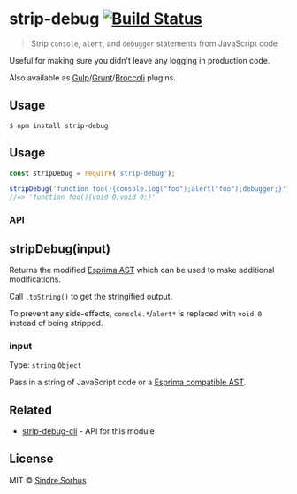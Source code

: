 # strip-debug [![Build Status](https://travis-ci.org/sindresorhus/strip-debug.svg?branch=master)](https://travis-ci.org/sindresorhus/strip-debug)

> Strip `console`, `alert`, and `debugger` statements from JavaScript code

Useful for making sure you didn't leave any logging in production code.

Also available as [Gulp](https://github.com/sindresorhus/gulp-strip-debug)/[Grunt](https://github.com/sindresorhus/grunt-strip-debug)/[Broccoli](https://github.com/sindresorhus/broccoli-strip-debug) plugins.


## Usage

```
$ npm install strip-debug
```


## Usage

```js
const stripDebug = require('strip-debug');

stripDebug('function foo(){console.log("foo");alert("foo");debugger;}').toString();
//=> 'function foo(){void 0;void 0;}'
```


### API

## stripDebug(input)

Returns the modified [Esprima AST](http://esprima.org) which can be used to make additional modifications.

Call `.toString()` to get the stringified output.

To prevent any side-effects, `console.*`/`alert*` is replaced with `void 0` instead of being stripped.

### input

Type: `string` `Object`

Pass in a string of JavaScript code or a [Esprima compatible AST](http://esprima.org).


## Related

- [strip-debug-cli](https://github.com/sindresorhus/strip-debug-cli) - API for this module


## License

MIT © [Sindre Sorhus](https://sindresorhus.com)
